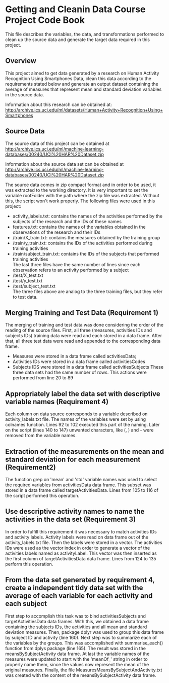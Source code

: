 # Getting and Cleanin Data Course Project Code Book

This file describes the variables, the data, and transformations performed to clean up the source data and generate the target data required in this project.

## Overview

This project aimed to get data generated by a research on Human Activity Recognition Using Smartphones Data, clean this data according to the requirements stated below and generate an output dataset containing the average of measures that represent mean and standard deviation variables in the source data.

Information about this research can be obtained at: http://archive.ics.uci.edu/ml/datasets/Human+Activity+Recognition+Using+Smartphones

## Source Data

The source data of this project can be obtained at http://archive.ics.uci.edu/ml/machine-learning-databases/00240/UCI%20HAR%20Dataset.zip

Information about the source data set can be obtained at http://archive.ics.uci.edu/ml/machine-learning-databases/00240/UCI%20HAR%20Dataset.zip

The source data comes in zip compact format and in order to be used, it was extracted to the working directory. It is very important to set the variable rootFolder with the path where the zip file was extracted. Without this, the script won't work properly.
The following files were used in this project:
* activity_labels.txt: contains the names of the activities performed by the subjects of the research and the IDs of these names
* features.txt: contains the names of the variables obtained in the observations of the research and their IDs
* /train/X_train.txt: contains the measures obtained by the training group
* /train/y_train.txt: contains the IDs of the activities performed during training activities
* /train/subject_train.txt: contains the IDs of the subjects that performed training activities</BR>
The last three files have the same number of lines since each observation refers to an activity performed by a subject
* /test/X_test.txt
* /test/y_test.txt
* /test/subject_test.txt</BR>
The three files above are analog to the three training files, but they refer to test data.

## Merging Training and Test Data (Requirement 1)
The merging of training and test data was done considering the order of the reading of the source files. First, all three (measures, activities IDs and subjects IDs) training data were read and each stored in a data frame. After that, all three test data were read and appended to the corresponding data frame.
* Measures were stored in a data frame called activitiesData;
* Activities IDs were stored in a data frame called activitiesCodes
* Subjects IDS were stored in a data frame called activitiesSubjects
These three data sets had the same number of rows.
This actions were performed from line 20 to 89

## Appropriately label the data set with descriptive variable names (Requirement 4)
Each column on data source corresponds to a variable described on activity_labels.txt file. The names of the variables were set by using colnames function. Lines 92 to 102 executed this part of the naming.
Later on the script (lines 140 to 147) unwanted characters, like (, ) and - were removed from the variable names.


## Extraction of the measurements on the mean and standard deviation for each measurement (Requirement2)
The function grep on 'mean' and 'std' variable names was used to select the required variables from activitiesData data frame. This subset was stored in a data frame called targetActivitiesData. Lines from 105 to 116 of the script performed this operation.

## Use descriptive activity names to name the activities in the data set (Requirement 3)
In order to fulfill this requirement it was necessary to match activities IDs and activity labels. Activity labels were read on data frame out of the activity_labels.txt file. Then the labels were stored in a vector. The activities IDs were used as the vector index in order to generate a vector of the activities labels named as activityLabel. This vector was then inserted as the first column of targetActivitiesData data frame. Lines from 124 to 135 perform this operation.

## From the data set generated by requirement 4, create a independent tidy data set with the average of each variable for each activity and each subject
First step to accomplish this task was to bind activitiesSubjects and targetActivitiesData data frames. With this, we obtained a data frame containing the subjects IDs, the activities and all mean and standard deviation measures. Then, package dplyr was used to group this data frame by subject ID and activity (line 160). Next step was to summarize each of the variables by the groups. This was accomplished with summarise_each() function from dplys package (line 165). The result was stored in the meansBySubjectActivity data frame. At last the variable names of the measures were updated to start with the 'meanOf_' string in order to properly name them, since the values now represent the mean of the original measures. Finally, the file MeasuresMeansBySubjectAndActivity.txt was created with the content of the meansBySubjectActivity data frame.
